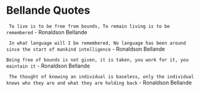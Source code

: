 # Bellande Quotes


``` To live is to be free from bounds, To remain living is to be remembered```
      - Ronaldson Bellande

``` In what language will I be remembered, No language has been around since the start of mankind intelligence```
      - Ronaldson Bellande

``` Being free of bounds is not given, it is taken, you work for it, you maintain it ```
      - Ronaldson Bellande

``` The thought of knowing an individual is baseless, only the individual knows who they are and what they are holding back```
      - Ronaldson Bellande
